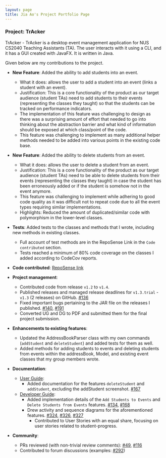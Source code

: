 ```yaml
---
layout: page
title: Jia Ao's Project Portfolio Page
---
```


### Project: TrAcker

TrAcker - TrAcker is a desktop event management application for NUS CS2040 Teaching Assistants (TA). The user interacts with it using a CLI, and it has a GUI created with JavaFX. It is written in Java.

Given below are my contributions to the project.

* **New Feature**: Added the ability to add students into an event.
  * What it does: allows the user to add a student into an event (links a student with an event).
  * Justification: This is a core functionality of the product as our target audience (student TAs) need to add students to their events (representing the classes they taught) so that the students can be tracked on performance indicators.
  * The implementation of this feature was challenging to design as there was a surprising amount of effort that needed to go into thinking about the abstraction barrier and what kind of information should be exposed at which class/point of the code.
  * This feature was challenging to implement as many additional helper methods needed to be added into various points in the existing code base.

* **New Feature**: Added the ability to delete students from an event.
  * What it does: allows the user to delete a student from an event.
  * Justification: This is a core functionality of the product as our target audience (student TAs) need to be able to delete students from their events (representing the classes they taught) in case the student has been erroneously added or if the student is somehow not in the event anymore. 
  * This feature was challenging to implement while adhering to good code quality as it was difficult not to repeat code due to all the event types requiring similar implementations. 
  * Highlights: Reduced the amount of duplicated/similar code with polymorphism in the lower-level classes.

* **Tests**: Added tests to the classes and methods that I wrote, including new methods in existing classes.
  * Full account of test methods are in the RepoSense Link in the `Code contributed` section.
  * Tests reached a minimum of 80% code coverage on the classes I added according to CodeCov reports.

* **Code contributed**: [RepoSense link](https://nus-cs2103-ay2223s2.github.io/tp-dashboard/?search=shijiaao&sort=groupTitle&sortWithin=title&timeframe=commit&mergegroup=&groupSelect=groupByRepos&breakdown=true&checkedFileTypes=docs~functional-code~test-code~other&since=2023-02-17)

* **Project management**:
    * Contributed code from release `v1.2` to `v1.4`.
    * Published releases and managed release deadlines for `v1.3.trial` - `v1.3` (2 releases) on GitHub. [\#136](https://github.com/AY2223S2-CS2103-F11-1/tp/pull/136)
    * Fixed important bugs pertaining to the JAR file on the releases I published. [\#140](https://github.com/AY2223S2-CS2103-F11-1/tp/pull/140), [\#191](https://github.com/AY2223S2-CS2103-F11-1/tp/pull/191)
    * Converted UG and DG to PDF and submitted them for the final project submission.
  
* **Enhancements to existing features**:
    * Updated the AddressBookParser class with my own commands (`addStudent` and `deleteStudent`) and added tests for them as well.
    * Added methods for adding students to events and deleting students from events within the addressBook, Model, and existing event classes that my group members wrote.

* **Documentation**:
    * [User Guide](https://ay2223s2-cs2103-f11-1.github.io/tp/UserGuide.html#add-student-to-event):
        * Added documentation for the features `deleteStudent` and `addStudent`, excluding the addStudent screenshot. [\#167](https://github.com/AY2223S2-CS2103-F11-1/tp/pull/167/files)
    * [Developer Guide](https://ay2223s2-cs2103-f11-1.github.io/tp/DeveloperGuide.html#add-students-to-events-feature):
        * Added implementation details of the `Add Students to Events` and `Delete Students from Events` features. [\#134](https://github.com/AY2223S2-CS2103-F11-1/tp/pull/134/files), [\#168](https://github.com/AY2223S2-CS2103-F11-1/tp/pull/168/files)
        * Drew activity and sequence diagrams for the aforementioned features. [\#324](https://github.com/AY2223S2-CS2103-F11-1/tp/pull/324), [\#326](https://github.com/AY2223S2-CS2103-F11-1/tp/pull/326), [\#327](https://github.com/AY2223S2-CS2103-F11-1/tp/pull/327)
          * Contributed to User Stories with an equal share, focusing on user stories related to student-progress. 

* **Community**:
    * PRs reviewed (with non-trivial review comments): [\#49](https://github.com/AY2223S2-CS2103-F11-1/tp/pull/49), [\#116](https://github.com/AY2223S2-CS2103-F11-1/tp/pull/116)
    * Contributed to forum discussions (examples: [\#292](https://github.com/nus-cs2103-AY2223S2/forum/issues/292))
